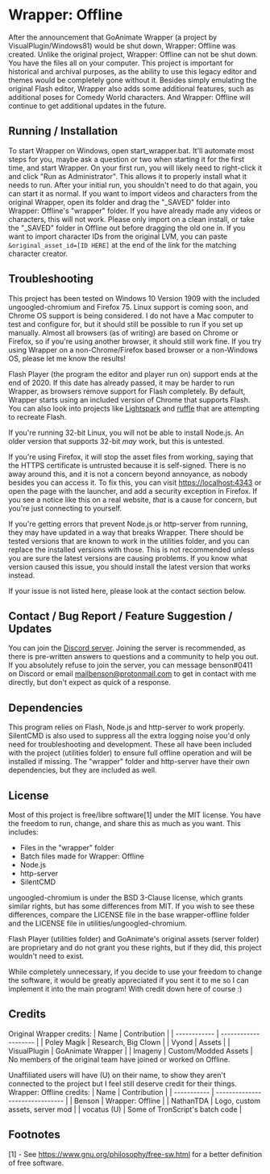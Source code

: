 # Wrapper: Offline
After the announcement that GoAnimate Wrapper (a project by VisualPlugin/Windows81) would be shut down, Wrapper: Offline was created. Unlike the original project, Wrapper: Offline can not be shut down. You have the files all on your computer. This project is important for historical and archival purposes, as the ability to use this legacy editor and themes would be completely gone without it. Besides simply emulating the original Flash editor, Wrapper also adds some additional features, such as additional poses for Comedy World characters. And Wrapper: Offline will continue to get additional updates in the future.

## Running / Installation
To start Wrapper on Windows, open start_wrapper.bat. It'll automate most steps for you, maybe ask a question or two when starting it for the first time, and start Wrapper.
On your first run, you will likely need to right-click it and click "Run as Administrator". This allows it to properly install what it needs to run. After your initial run, you shouldn't need to do that again, you can start it as normal.
If you want to import videos and characters from the original Wrapper, open its folder and drag the "_SAVED" folder into Wrapper: Offline's "wrapper" folder. If you have already made any videos or characters, this will not work. Please only import on a clean install, or take the "_SAVED" folder in Offline out before dragging the old one in. If you want to import character IDs from the original LVM, you can paste `&original_asset_id=[ID HERE]` at the end of the link for the matching character creator.

## Troubleshooting
This project has been tested on Windows 10 Version 1909 with the included ungoogled-chromium and Firefox 75. Linux support is coming soon, and Chrome OS support is being considered. I do not have a Mac computer to test and configure for, but it should still be possible to run if you set up manually. Almost all browsers (as of writing) are based on Chrome or Firefox, so if you're using another browser, it should still work fine. If you try using Wrapper on a non-Chrome/Firefox based browser or a non-Windows OS, please let me know the results!

Flash Player (the program the editor and player run on) support ends at the end of 2020. If this date has already passed, it may be harder to run Wrapper, as browsers remove support for Flash completely. By default, Wrapper starts using an included version of Chrome that supports Flash. You can also look into projects like [Lightspark](http://lightspark.github.io/) and [ruffle](https://ruffle.rs/) that are attempting to recreate Flash.

If you're running 32-bit Linux, you will not be able to install Node.js. An older version that supports 32-bit *may* work, but this is untested.

If you're using Firefox, it will stop the asset files from working, saying that the HTTPS certificate is untrusted because it is self-signed. There is no away around this, and it is not a concern beyond annoyance, as nobody besides you can access it. To fix this, you can visit <https://localhost:4343> or open the page with the launcher, and add a security exception in Firefox. If you see a notice like this on a real website, *that* is a cause for concern, but you're just connecting to yourself.

If you're getting errors that prevent Node.js or http-server from running, they may have updated in a way that breaks Wrapper. There should be tested versions that are known to work in the utilities folder, and you can replace the installed versions with those. This is not recommended unless you are sure the latest versions are causing problems. If you know what version caused this issue, you should install the latest version that works instead.

If your issue is not listed here, please look at the contact section below.

## Contact / Bug Report / Feature Suggestion / Updates
You can join the [Discord server](https://discord.gg/Kf7BzSw). Joining the server is recommended, as there is pre-written answers to questions and a community to help you out. If you absolutely refuse to join the server, you can message benson#0411 on Discord or email mailbenson@protonmail.com to get in contact with me directly, but don't expect as quick of a response.

## Dependencies
This program relies on Flash, Node.js and http-server to work properly. SilentCMD is also used to suppress all the extra logging noise you'd only need for troubleshooting and development. These all have been included with the project (utilities folder) to ensure full offline operation and will be installed if missing. The "wrapper" folder and http-server have their own dependencies, but they are included as well.

## License
Most of this project is free/libre software[1] under the MIT license. You have the freedom to run, change, and share this as much as you want.
This includes:
  - Files in the "wrapper" folder
  - Batch files made for Wrapper: Offline
  - Node.js
  - http-server
  - SilentCMD

ungoogled-chromium is under the BSD 3-Clause license, which grants similar rights, but has some differences from MIT. If you wish to see these differences, compare the LICENSE file in the base wrapper-offline folder and the LICENSE file in utilities/ungoogled-chromium.

Flash Player (utilities folder) and GoAnimate's original assets (server folder) are proprietary and do not grant you these rights, but if they did, this project wouldn't need to exist.

While completely unnecessary, if you decide to use your freedom to change the software, it would be greatly appreciated if you sent it to me so I can implement it into the main program! With credit down here of course :)

## Credits
Original Wrapper credits:
| Name         | Contribution         |
| ------------ | -------------------- |
| Poley Magik  | Research, Big Clown  |
| Vyond        | Assets               |
| VisualPlugin | GoAnimate Wrapper    |
| Imageny      | Custom/Modded Assets |
No members of the original team have joined or worked on Offline.

Unaffiliated users will have (U) on their name, to show they aren't connected to the project but I feel still deserve credit for their things.
Wrapper: Offline credits:
| Name        | Contribution                    |
| ----------- | ------------------------------- |
| Benson      | Wrapper: Offline                |
| NathanTDA   | Logo, custom assets, server mod |
| vocatus (U) | Some of TronScript's batch code |

## Footnotes
[1] - See <https://www.gnu.org/philosophy/free-sw.html> for a better definition of free software.
